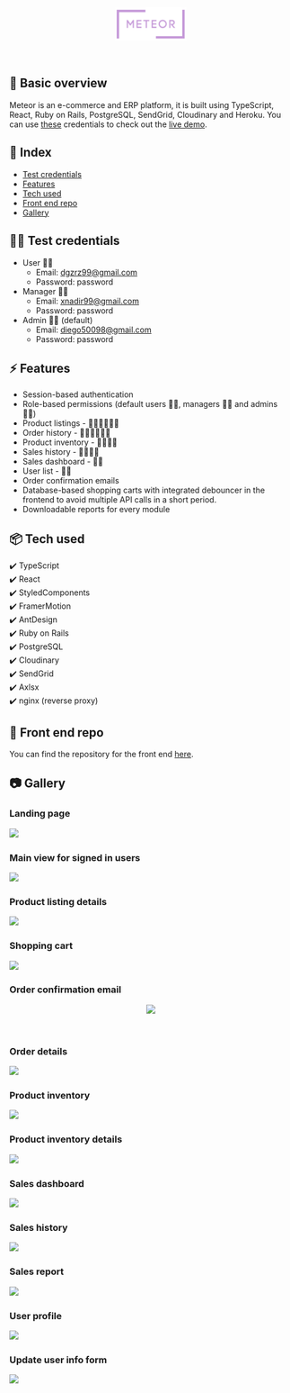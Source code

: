 <br>
<br>
<p align="center"><img width=25% src="https://github.com/rmzNadir/meteor-front/blob/main/src/assets/images/meteor.png"></p>
<br>

## :memo: Basic overview
Meteor is an e-commerce and ERP platform, it is built using TypeScript, React, Ruby on Rails, PostgreSQL, SendGrid, Cloudinary and Heroku. You can use [these](#mage_man-test-credentials) credentials to check out the [live demo](https://meteor-erp-app.herokuapp.com/).

## :ledger: Index

- [Test credentials](#mage_man-test-credentials)
- [Features](#zap-features)
- [Tech used](#package-tech-used)
- [Front end repo](#link-front-end-repo)
- [Gallery](#camera-gallery)

## :mage_man: Test credentials

- User 🙍‍♂️
  - Email: dgzrz99@gmail.com
  - Password: password
- Manager 👨‍💼
  - Email: xnadir99@gmail.com
  - Password: password
- Admin 🧙‍♂️ (default)
  - Email: diego50098@gmail.com
  - Password: password

## :zap: Features

- Session-based authentication
- Role-based permissions (default users 🙍‍♂️, managers 👨‍💼  and admins 🧙‍♂️)
- Product listings - 🙍‍♂️👨‍💼🧙‍♂️
- Order history - 🙍‍♂️👨‍💼🧙‍♂️
- Product inventory - 👨‍💼🧙‍♂️
- Sales history - 👨‍💼🧙‍♂️
- Sales dashboard - 🧙‍♂️
- User list - 🧙‍♂️
- Order confirmation emails
- Database-based shopping carts with integrated debouncer in the frontend to avoid multiple API calls in a short period.
- Downloadable reports for every module


##  :package: Tech used
✔️ TypeScript <br>
✔️ React <br>
✔️ StyledComponents <br>
✔️ FramerMotion <br>
✔️ AntDesign <br>
✔️ Ruby on Rails <br>
✔️ PostgreSQL <br>
✔️ Cloudinary <br>
✔️ SendGrid <br>
✔️ Axlsx <br>
✔️ nginx (reverse proxy) <br>

## :link: Front end repo

You can find the repository for the front end [here](https://github.com/rmzNadir/meteor-front).

##  :camera: Gallery

### Landing page
<img src="https://lh3.googleusercontent.com/fife/AAWUweVuW2ypYSyOylZQFya-PGA4KuQDhcWfmP6QKj8S8w2YOCzitZL4CSMmhLrFNh320ZN5E6G-UuwJT0m0dcAgf0HSiR2PWS3UcPrn__w9aARK6nanYrk0LbS5MZ6mG6M-d89hE6yAGLBQ_RIFaje5sfr8QqPR32V0XYhwRGQUNkPsodbglACnuQJpKP-mOIB6WKpE3zk86FU405DKr4wftXS_rZXT59Xe1ju5RV0JgRZ5DvqRMmd7eEtNphvSE4sVgYXchDJ_QX73_z8ovZIriuHVyajVVw8A8wvV6vZ9eo7a4mjT14vp7hPIN4ZgzmsU-WbYitZWkHHEmzOcXj8NPkKml90R4Vg0MMngBImHGK9eBcwwf4q1YI1MP_4lXRmBBK86kJRLAgYZHzva_FLxQ_i5J-Yw3lCwFM5kgbwJKY0kB7kcsJMjLdc5dyQAuNxxrKBHmGBFH9pfdbvqeFJ6s_YfgGG2RAS8m0K_UToGe9HPfXiHkSqpDeZVQ8aRs8pHlbe0-DYuorX678avTNI2xNeaX35JZjPbKhXC0CV95cRL1zUkmyHwdV1GwObVGDab7Ei7xOI9hV1U6ePfBv_rnmmWEB3apTsUHgoLptD6gij3nqPdj-MRN-uTIYuXY-j2cWEIgjZ4hdc_k4oERbjzehMIzQYgsh-OkNTKkzt7rWv3eYQ3v8uMLWNzX0FGe7QKf-vvb6Yl2bOeQWswe8o3ShSijim5fPolJMM=w1776-h1297-ft">
<br>

### Main view for signed in users
<img src="https://lh3.googleusercontent.com/fife/AAWUweVsnqC1yBYX3PxCm0XLitPmCsfyNfV0bAplQswLGX_4aKKfyMrHhDF0rMGb8t2pk3odFkYA22JZBDoxzj6qcJRO-7_P1XuKi6itMLSwr1XaZUuSj_FEmvlguIZaERNl7YhpskVNdTfs8fzASaazjzyEM8iP3pVbOOFJrT7QezI2mmhrMU0DgxZKVQdhWLGzh0SOR8K3D8WWYZkpehzKCOsIXqy4o5lXLmAaDOpVI2-DK9-fYaBTCasdYp5U5-bhdXHCJ6rGGS4aPOfbpR0eaDqH6oAoT8LfZe-_Ue_jQiSCoiNSXV_GUYEkuTJt5oHKmQcDbhMsGQL8rAyl10RLTZ6WbzuB3RDeM-R--2d0IsJb6QLloc5ibq7vp4QwYvYv-T1Jg0100q9yfuWvA-JYU4DPsLu41Uc33n5mq28ni17VpP5CBTno5IpmeJSAY3WivvoEd4363yKrEof6E9SXCIlsWXbnOY7eAYyUmosBIriMvuu4J_OzBOPFcYyiLGpUp_II21fxsiOxTqaoDDaZrifau087i6ioqs837JQqRBMbczE9vX2oBk_KzkS6JkFRPxeynwSRKAwKKSIzXKCxXjPixsjUAc43wPcATsRHLyOuUPTodiTGdnRTTE6Z1EO3vZ3SWG5SGdTc1jTg96k-zpp_7P0Yn5ry0SMLwTFC4PaZNVQxI9TgVQeruPjdEnFcIuRIZSHNgSvMm5sie9o_JUW_ISMGw189CfE=w1776-h1297-ft">
<br>

### Product listing details
<img src="https://lh3.googleusercontent.com/fife/AAWUweWSFEcjMJg6SdxkCNm3tyZlhJRuLEEQJAKVQRTjtoY-m1-J6afsXpSpm9beKqjk0xurz5ds3zGC4I2gMXTAWdvcdvFEdJxGHPr2_kIJwg7xS3_n3PblfKSSyVk92US7-ok_isTZ7FdUE9grlAuAUA4_cJv-6b8gB7RgqAkc17W947JfYiqrTAR6GsAJV0EAJNGdBpUQs7gE9MLnFPszAFExB-d2UGMhaASFYDa7JdE7GO22Yq-04gL6FOBAQhx8NG5y7nLO2sAFqwzpn3HACRz-6xooI1OCZMYeI1DR7CX-jLuLRu5FV7KRPkalnyoJql74S_rTAGGPKkmI4yEBzusjjMa9SjS08j4jpSbL3F-MxSV-8VQrU4BQSthx1tYg6KBeONVIznkWeAHLlEdIJ0v1vuVytMnptW04O7Jo5uJAz5GXRAU7jQPRzYrnG4tFSEfYh71Xc7P-wUjdWUf6L58vjaNGU-9gcCNjZvc2VCR3r6FnncdFTVRCUL_5iI0_wEsoLLv1qGCFc1ZbqDrwx8KEWbEppgW5y1P2-3H-dcW2pGCrC-PR60YOwCrOjaWeHLC758uYdnXEN3sLDJJURtEKoR6BKaWpR9e5oabepXf6YBU5Bd9YYS23F4Ye3-KYajI_kIVxEfx46f3uLwLzwlmPU7FKREUAVi6ZNIJVlCMKxZs-P2nZPuyglG89Cfs_jd6XNOswJOpFgmGsO4LWB_ROrOrerjcJRh0=w1776-h1297-ft">
<br>

### Shopping cart
<img src="https://lh3.googleusercontent.com/fife/AAWUweUjAr-H_2DnJec2_Ho7C6QF30knocsSqVmAOQDV6T1hc5wyYgOMT9yUxbnwY3XPmWWS_jG1oQrSoL3C0gTqtvozMRAqffpmZwncuyF3olREzudR4Do_3dNLEmRXu4rSLLMFCclr193MVEMAF3MvKV967h4_MYchMpcGMV8YnRVh9gHtDqYTwCiiT5S_XeoaOfdQGZ6bTMn3wus_sRunNxe0LdmxLkcpkRda4wjeOHXQI-Q7WR5gmbV769yVO_QseKd85AYAy5iIDmgjDMGMxuxBEV91s-nJXzeUBtM8RmznL1FtCSPr_B8qA6wZudNg_VaDy7dskebb5UbPP0acWCc8rrpP-8DlFcQMGN5nCRjLEa8d5YRCktC0FYNq9dtCiTlcmJ0i7UdN195-AcSdSmw9WXuFQxiPrmRFEC-shsZJUB9a0vXcZPmGKMgMGxr8vPfcJ11DkEzau9gf7p633rmClX3-T32lTBc05IdGMIff8uhcZFD5o-AB_Wyqu8gnfGsp3q3ESJVmfpFaqSTAwH0t2fGHZl5w9PkawbvAynadDqJcnfcU-0zo6oIVB2u7eLcLkvSJikK73r2Vmq764aMjZWoEkrhvlBgb8QbVae1dEORSCRFSLt14kjf_wuV_tFuHNgbvXaTWR7MWkOSM6XQv3_ebBj0oLhNhfMy7PSgLqC5jfkgeSV0wshEH9jKlIEVMq5yvQjBTz4WLOTz5r-J7C1bafY2RQpY=w1776-h1297-ft">
<br>

### Order confirmation email
<p align="center">
<img src="https://lh3.googleusercontent.com/fife/AAWUweVdHBaI3RnCqeaEybMXJyw5W_5RmW55PyvsjUOchcLkzSAofJ_U0OQjDjMuhj_7szuJE1AxedGUJZI90xq0EzFfZvuqSpJxrmGnNjLeiKdl0Z7o1ObX2eXqhkBbNi3xT_LxUn0ureryTAgeBPcAXLz3R94oYBmyBG9L03DfeAIyOtgkJ-uFMQ1oUc5GdfaT9Uyel5jlpSQJHuOWsgTfgDPtFrckbmoGumrCPaXJlvGlmAbbBc__7OoqJ5nyTPMfGtAKl7BlwfYloCs0LiH9KhWmOyzVQSvynw6nJfw7PPlQhX3R8xZ4CeUgHJl4hutxCbT-lQXh1UqPnrCzMu78TDLUfk3deZOkDHiaDvHbkDbK5mB9lqZu9U_q-1QThgknyepqBVwz0KCXWGr2Mxw-iR4cYdGVNIFQPBlhzgVwSghGCK1d9zCaZrDa6Mls56yNwV0j1y9A1Levyyp4-6vG3a4CDWJ4vWNd6cPnlSmiHrgAN0Ex-HcOElrwMazbEuRPGQ7zBCVCP1MTxY_MvGK3a6MsaV_T4TAcJgIWjQlbP6SBfWVO19tx0-fUrcxps9BJFyAMJBCefW0qYyvybTWXW4UhYz8Q-rKY0RZwDW_jfINVFG70flsvF_2VkYuymtHnUSyCfSbwSvEMZYshJdm2h7v922161tHBaQHZiu99HP1EZHda7D4EbA5EPG-MfEeNEeRxZSDFD8jQpz-w66YatYf6HlHenIaMcps=w1776-h1297-ft">
</p>
<br>

### Order details
<img src="https://lh3.googleusercontent.com/fife/AAWUweUupERv8Y8Y7NGImoJcs5AU2pmjVtVo87gRLbH9wt-GTT7BX06KZp23fqc04l-NO3SvGaIZyorQFyQtmDQfou0SXuPHDj4eIAytVicOHQV5uk_ek5C3yDn7DyJhKbpTswtHJhOH8C2f4pg_sO_fm7onYSVcyjRBnznbrp8zitXPpbhFeBZjPbfPHc21DiPbp7ImAs3qFgNjUsvFmJjZBPRXD2nFi0NQOWCzVzk3E9GV0OnfaxOHQ0rkIRyrSgiHAzUIqL5lN9aKliMw4qMEZhcNOJM7nVnoHlVrwcqjPbLkfcg1Cc9bkZfcEh1Gtg8_64CVua-oQ7jebG6HUZo9Nd7ErJAGDO68V-xqUvUIlV7Lar15Dwa1m5m0EzWrCeetmjITbOIhEmN9qmsfVPl2UNCyPKQPPti0dTy35beQ8hzxs-TvkjZ3_8XyKEtkU4y7wSSoi37fi_oamKhP4wPphTIhg0TVnuDSVibdGHqDjgTpLneC6WjAl7SU_LF425iHRtEA9gjXYJIWkbmRuQrVB962x5BhjvUjinVZ7L5JxmSrkHpOpxD1gE18LxzV9J1jacrjBonENwEXIf3j3EzI4eLIL69Djys2D8dshaHo7lYOLzpkomWxLGMBJQ9bQyre48-XQgaOx5pU8arEVoxr_2IE1KJI7XPHgFYOdYsPgp5GPz7J5Ys7jpENUpCoARnxRZkE38SMFO0VnPWEiRRE1_oSSqiVESmRoHA=w1776-h1297-ft">
<br>

### Product inventory
<img src="https://lh3.googleusercontent.com/fife/AAWUweWn8sp64mq7f-G9-AYhTgp7ZPTkxd52IhBzc1n5DAsPb-5l8JWwQgYSmXyf5PtHxJOtyW6d_asZSdE39CerQCV9P8LwPAKxPA_zsBUTdecVtI_ahTANodLdd1fnLV5IHjeLLziq0cc0sqgbRIoxo0qb2qAgEAnqKSQAueZggkhGUUyfF_TEwsRIOYeGfq-13o5eKzJBN_h3Im9IRknScEYMh_555rulZvyY-RT26hB5YBdDt3iXZs9cDcOetPYrb4abcT4vyPSnu2uhu5hdniL4FKdOEWJxq1LeT2SZ-g7IZzvBgin_kcHWejHAffaseqfx__4IRENXu7lfwtcGuno3aC82BhJvICyej46rCAu0LmK7Hryv0DW7KpUr_kJ4d4V6avY_4LCj7cko3ED2oaHVZYqF2Z0UVvYQ-JSyy-pgo2pMyIzVsoyVp1wXAMS-mSAVWMqEHhXDF-wmZx8j11Mn2ER8JNRUlVu1V1hcUvfPKnDKL7vVXN5n3cqIjvNlxN5Zbm8Ti7r_-4xcULNiufqN7ZIMeUPuSWmqyiNcHdzwkt42d9kCQjbFwRydQT4Jk3uE6Fq7aFng4ALy5qsJpkSyzOYWMCWH5ry9yS4ZuYoJ4i62Ll3DOwwinVQeMeDqxHuLrIeWx0Onl7h2N0iTcWUzEr4k90AwHAJjU52Z31FHOZFPAkSi_vNfCJgNH4quA56Qo59WZ-sfQMtBYS34OGXFJjRiMLdFaAg=w1776-h1297-ft">
<br>

### Product inventory details
<img src="https://lh3.googleusercontent.com/fife/AAWUweWykfjlvFADWqdYpJj1oClHpw_AwLqfkml3_OymSDxvfQZqrTQunxB4Lk_t-0dqZIm-OfesJVo6WQ_Vkdh9QlEN-9Ds_xrJABlQThMFoaJOLoDKWqq9MRyP-xoFg0x6DmamV1apGs9hx3bYpnEOo8_HzMjtzOM05ZP-Cq7AtHtOnxTly8IOHtqlNSArfyeLBadlBCncvlDW0JXT9MsZm-sX5sVjufMCzTDyoiroB2RUU9RDHitOO6uRwFUC5xuGxUn_J6sKPUsYbAvj6Q-vvvORPMAkBedsIB4CXcf5tfzKE-J9o2QkQIHvDZY5M9xad-2QlQ4YPiOKo-zYgGx_BVYR0EGe9rIRndBaRcFIYHwITFPK7bzoixDDLocQkK5wXUZd_Ri5dS5gaOecVspnauxHPJUdnl_uSm88f01BY5y61dPC0kf6G5Hh7cX0vrIUPoYhCOR2QfSoHdx23ckimhMqE3SlYRSXZWkl2n1Ry9oqLGS6Vx3OhXVTzmDLXGIm_pEixuMf2QN_SQhpvIrITgrVkQMrzFPpIw_cLgHdsIV_iepSrwwT_Mfye44DGqfnMGS09eK1rvfuN5tQ_WwtBJwRo6tVEa5bMG13f7crO2X_3sgY-9UMMKqKbwq6sM73_5i7s2qrSo-gXJH-Uu-EkPwN9MESDsNcoRy67FO6gKs-hZdrJiuCgaUn5nRGox_aFrOkf2ZrjZAjIfAuMnuStV5wfZwp2ygsGu8=w1776-h1297-ft">
<br>

### Sales dashboard
<img src="https://lh3.googleusercontent.com/fife/AAWUweXGHGNXB6nE_lYomTXgazvD-00d_FJijD0mMD1IYasV7aMBOTWJaWBE6U94IoM46J-9UGEXpqLaTH0uDM6T4y3ofLWGBXjdQu8ujjt-HX9TbyOfRJOGP8ZW_XcIO-e7p4o3dk-i4LxHVRVQBNhFj0C-ScbRkg2-UD2UvKTtKbdXdZnoZjCw4iB_hwtOkTMUBS77jbMA2xzBVo2yCRUye9V1BW8RIs_3nAKIbclCVYwD9prwhG_iWwH5JGA83FDcvx5igvq0j7ZxZTB9wT2Pz1np3RtPaUkQT7Zq2F7ar83ps5Cbr-1-E5DZ65OZOLAULT-Y-qEhvYPj4EHuN6W4hG6rPsxQ2EDSSsc2LUMpAQ1b9mJrs5L_bt8zWRadyV5krwv6Z7zU-xJ1-TNQzpT15HdqZcMaDJiVpnWxQQKM1J-dsqgrWHYd9jsdvt7N50sD1WYtGDfsYWKdY6uqmHQGLYuIfUFMgWAHLxopoRk6H1Js6pPKgwHTlCli1ySQSK5bR5N2jPRJq6HHk4ZZ3x7HsxJ4LQVZ2vP31G3EMYd1KocmaLREeAYGg1_ABP-CQM8hgxz2zWDj6cJp46JTJt4MNQT5OGKwuVOWnbQyHZ4Q9bjGU-sXfpFbPyy0szZAIFlzzpO5Ed_8nOmSAZ86z0JO_IZn4Gx2ZV_5RR_w0lsnJyKQMf-YOhJWvPTIvOV5eeuwbMpZJEvaYHBgXGIxuISHqi1OO0EloyNV_0A=w2560-h1297-ft">
<br>

### Sales history
<img src="https://lh3.googleusercontent.com/fife/AAWUweWGaT6M4rmA8am1AK512Z5CqjPqQMxv5tYfGekA8euS6tG6vD-zCeB0JueKMFWkiCbFC7O_56y-mu99PKSgqbVOwSuTtYQ7dZsrB50ezhaxZSQIqkunV4pRMFTD1tjYnt8dB12AUl8lPeqEJ3mlj1VPBRJl9L3BcRJB8v1pEEisbW-QQlQRnw1PUNR4X9sKxoiqmesFO6mHnkKEl86EOevkJVxkl9GScw2OZWSM0uBHBdJh2uW1L7JcmeetpK3AEnoKf0d3KKw7c4ndYzw6yzIQE4AgwjETdsNgjWxIy9aYdVLR-uY763uT6q3EzXQbUXKuzpwXwBu1tiFFZhAS0DECSNpAqoraSlUED2vX9DFcCpUu2lV63l2ll4c7VZLHA6z4hZ2e1NYKkPz_Q6D877V_ENhy5i2VpHO5Eh7qt3sVzanHZkGWYIZNPQJvHXub37aTp8NaN5WyNcoVY5kIRspre5CEaMlQSpjQCChyUM7EkE8UUmYqw2WYNtPpCUlvUIcFeaG3Uu1lm220nGaR4Nl448tYmPCCF9WyJFxqpZN7dFPbvrE6b39UHb-nS7jUx8JH8cK5xR_mx2YxG4xTIDj6wDDxT5VewHjVFe4m80kJ-OtxDG0nfQa2Z9byXS0aLERjSwdXUICUmI9Lgzb1CzUnWv0EBA3zobXSHp_jmzPQDCVVD_gaXYUfFZqT3znejfYOIG3DLSx858Z8cwfB0wVaG1SpfWTJJec=w1776-h1297-ft">
<br>

### Sales report
<img src="https://lh3.googleusercontent.com/fife/AAWUweXjwlQ526tCKrCFNTrVF0TO3o8FEo8Uf0J6mUOEWFWJokUSQ8vztNHFBGnOOWdFoCkFEOllDXeLrWm9ziokRo6QWcq4h7ZxgaYBae_1pETCQ1frfBDoQlUjeVWyg5eP7ruv6uZA7M1TTSKpyv9zqLxav8R8duyvscyBbMX0fPj4nwWsUiRD7ITovCHWxnaO5CpQ7Ydo-1KtqONoInyusu0yqup_-wuAkoX9koMUQ8nflvcYhjxHo29RChqDoVUrdoqxsVRsCRTXQQPJcieIv4qB49v98tOZ_q0tfLgmHheMKOEo0Xe_yTsKGMaLTJKtY36WlemRtbfmDZqjbvScaqCsbE66qzTYjg-5CGrdDc3pvRZyE2TXHBLG5rZQRycOXPYOL9HeDypWtNxB0U0Kp3OjeUl5BP7hN0H-3W8izlphOsKUh9XLW6QcJuW2OE6hn3gilRKuaDG_WDH_Ftk5ZxK9Bbc9QV6Lndy5tAAU78BO1uGDgyvHdV7zf3WkwN-fwQ2k-271JM5GUQoZN9ZFRI3-Vl1CZahSotAx7esN2wfypoKkn0_SOOfQFT8OgOyrPVaV-fseO33E1cFpnIZO-Rh904K0rJR1XXZXiz9HZ8OePh8AoPffYvWtZS-rIrVOyNz-rVea09Oun9_iKT7J8XPnu7MwGIpcwc7CkUNiLRJ4cZNGcVK1oIH3E8JxFnxrsqABj3lVWpoSMH18rQONRhq2_Bd3O3NswC4=w1776-h1297-ft">
<br>

### User profile
<img src="https://lh3.googleusercontent.com/fife/AAWUweVrAFv2GRqocAqb86jIWCj9k5eA8e8gkCTGxzgxJ1ru7QiLgMXHwUfREtJVA3qwqaZccD_kaL8Df9ZB9hfEFtgwK2Uoql46T-MUV88Auf3BgR7tXNn1L2l1H0Gc6BevN_OmLtGj8QMMlC5lKY2uB4rXmabdXgjUJh_Yc0ZT0VkzI5sIvXkH0IvRvipusmNWCOh8RCKsLnhPOiil9_I6NDEkNqgYh4V7p5v1wdygFFYrJblDxJd4IR8l5zT91PMn5-YO0GKX5k2ZRtl43YuQdnzI4aU2sKhHGhu8Q2IQZH3l2t-jsLxV5gtwdvVpuEotRpaShUUuA9o6bCTNgIXpEz-89YFrX5_M4NRtWPW0l1VtbiFuQrdvxZN91j6BqPnZeVI-UJwWs_WIVPaAO5cQXHkXS8MuHm_-arGRhMfRnyBfxFEzFYHVx_jDcheMglMS6_47XxImQ77auYaYagYwfCrTBievdq-P-uaOhyFGhJbpzZLr7sN-zIdtg2NlwPXGEPaoDu6GQB3EKdUrBdRaZCYvW1N_G5FtYyZiL826kqdDYVSb52lMH8tFqtwv790IS4b5yfz7VvPdim6fsd9Q00WDPxSCifDzvQEIQiIW3ro_eAlN-3Pd0MEiTuJuEja-zxGR7T8-VnXNKfmNKeH2V2JB7fROog43xxmqwNR6ApqN3qyLFvupPlyjxCRPUVltTVF6MvQc8Ywq7Ifzr0SIRIQ1YbgRXp0NG3U=w1776-h1297-ft">
<br>

### Update user info form
<img src="https://lh3.googleusercontent.com/fife/AAWUweW0Kv6AaD1Rdn-JdglXLzP2kazituvG_EiPKqALcXix-eCOMX4H76qQtJ77kP8_ivXBcm0dV2nQ9FLaw_amO8eqzgljDjUiexiPRgRv0B1NiM4W_37ufiXY2JngP_B5uWGRRAFLfa5ZL2km1moqYZceHRRhDR_4f6uSOlGMD7LN_qn2hIGvdGr7Cok_LZKSEH0SgNZRN-uX2hfxZ_N13d0YC6Y22ybjS5mUX3Rn8joxSW3PWiga1FeF-UjXzqAOP3TZkfujQeeb64bBqwLizaEYAL8-CVyaARyxGr9oJVRU9XYOoR1TIQymzZdSYXpQnHr_XDG4L8xZafG0GvAB31lZ_Fqrzki2BkL4Swmm6y7oIJHPGL-T1C5oKLjAeaol_HYlRkyk7oXFTQfo8mzVzUIRai9xabLh0Lv1ErSkXq5c08KvqWJd0aaa2mFPGBqSQf1hIZvfuHpslcrVqCtqP2iYbaR0lfH_MCmrKRhzFjSuU-a_udNYXoRe8jGlK69urUthxBkbunvte3Pq---k5G5vt3zONGBVngFycgNMJ1VbVWkDP__y9FpFnenBknKExrSGoOcnLpXjbMHaNSMV-DY_vs3HjvaE8irqUXf9WEl0krxy9x1i8qycFvFuIEKYYRTgU796rX8vzmHJrI5DXJc2Z0ByhgqUsiE5-fdkfvXx9VfNzxEnrrnK_P66r8qZ81tEDI8xcHj96ec0V1jjl9Q_aulsfWcKNec=w1776-h1297-ft">

